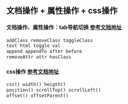 ## 文档操作 + 属性操作 + css操作 
#### 文档操作、属性操作：tab导航切换  [参考文档地址](http://www.w3school.com.cn/jquery/jquery_ref_manipulation.asp) 
````html
addClass removeClass toggleClass 
text html toggle val 
append appendTo after before 
removeAttr attr hasClass
````
#### css操作  [参考文档地址](http://www.w3school.com.cn/jquery/jquery_ref_css.asp)
````html
css() width() heigth()
position() scrollTop() scrollLeft()
offset() offsetParent()
````
